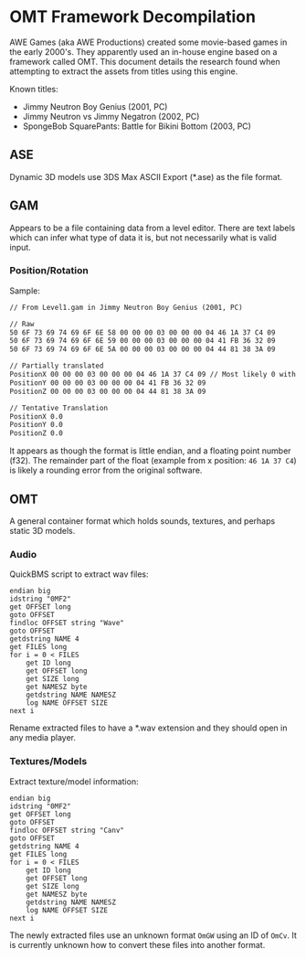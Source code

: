 # OMT Framework Decompilation

AWE Games (aka AWE Productions) created some movie-based games in the early 2000's. They apparently used an in-house engine based on a framework called OMT. This document details the research found when attempting to extract the assets from titles using this engine.

Known titles:

- Jimmy Neutron Boy Genius (2001, PC)
- Jimmy Neutron vs Jimmy Negatron (2002, PC)
- SpongeBob SquarePants: Battle for Bikini Bottom (2003, PC)

## ASE

Dynamic 3D models use 3DS Max ASCII Export (*.ase) as the file format.

## GAM

Appears to be a file containing data from a level editor. There are text labels which can infer what type of data it is, but not necessarily what is valid input.

### Position/Rotation

Sample:

```txt
// From Level1.gam in Jimmy Neutron Boy Genius (2001, PC)

// Raw
50 6F 73 69 74 69 6F 6E 58 00 00 00 03 00 00 00 04 46 1A 37 C4 09
50 6F 73 69 74 69 6F 6E 59 00 00 00 03 00 00 00 04 41 FB 36 32 09
50 6F 73 69 74 69 6F 6E 5A 00 00 00 03 00 00 00 04 44 81 38 3A 09

// Partially translated
PositionX 00 00 00 03 00 00 00 04 46 1A 37 C4 09 // Most likely 0 with rounding error
PositionY 00 00 00 03 00 00 00 04 41 FB 36 32 09
PositionZ 00 00 00 03 00 00 00 04 44 81 38 3A 09

// Tentative Translation
PositionX 0.0
PositionY 0.0
PositionZ 0.0
```

It appears as though the format is little endian, and a floating point number (f32). The remainder part of the float (example from x position: `46 1A 37 C4`) is likely a rounding error from the original software.

## OMT

A general container format which holds sounds, textures, and perhaps static 3D models.

### Audio

QuickBMS script to extract wav files:

```bms
endian big
idstring "0MF2"
get OFFSET long
goto OFFSET
findloc OFFSET string "Wave"
goto OFFSET
getdstring NAME 4
get FILES long
for i = 0 < FILES
    get ID long
    get OFFSET long
    get SIZE long
    get NAMESZ byte
    getdstring NAME NAMESZ
    log NAME OFFSET SIZE
next i
```

Rename extracted files to have a *.wav extension and they should open in any media player.

### Textures/Models

Extract texture/model information:

```bms
endian big
idstring "0MF2"
get OFFSET long
goto OFFSET
findloc OFFSET string "Canv"
goto OFFSET
getdstring NAME 4
get FILES long
for i = 0 < FILES
    get ID long
    get OFFSET long
    get SIZE long
    get NAMESZ byte
    getdstring NAME NAMESZ
    log NAME OFFSET SIZE
next i
```

The newly extracted files use an unknown format `OmGW` using an ID of `OmCv`. It is currently unknown how to convert these files into another format.
